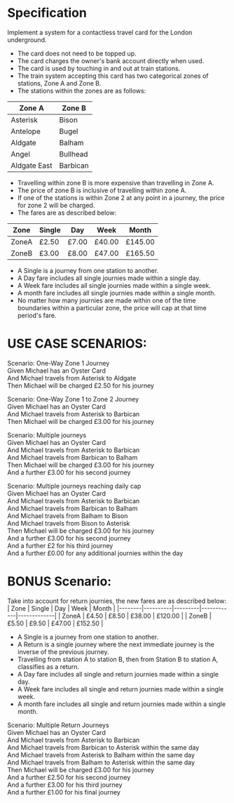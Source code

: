 # Specification
Implement a system for a contactless travel card for the London underground.

* The card does not need to be topped up.
* The card charges the owner's bank account directly when used.
* The card is used by touching in and out at train stations.
* The train system accepting this card has two categorical zones of stations, Zone A and Zone B.
* The stations within the zones are as follows:

|Zone A         |     Zone B     |
|---------------|----------------|
|Asterisk       |     Bison      |
|Antelope       |     Bugel      |
|Aldgate        |     Balham     | 
|Angel          |     Bullhead   |
|Aldgate East   |     Barbican   |

* Travelling within zone B is more expensive than travelling in Zone A.
* The price of zone B is inclusive of travelling within zone A.
* If one of the stations is within Zone 2 at any point in a journey, the price for zone 2 will be charged.
* The fares are as described below:

|  Zone  |  Single  |   Day   |    Week    |     Month   |
|--------|----------|---------|------------|-------------|
| ZoneA  |  £2.50   |  £7.00  |   £40.00   |    £145.00  |
| ZoneB  |  £3.00   |  £8.00  |   £47.00   |    £165.50  |

* A Single is a journey from one station to another.
* A Day fare includes all single journies made within a single day.
* A Week fare includes all single journies made within a single week.
* A month fare includes all single journies made within a single month.
* No matter how many journies are made within one of the time boundaries within a particular zone, the price will cap at that time period's fare.

# USE CASE SCENARIOS:

Scenario: One-Way Zone 1 Journey<br>
  Given Michael has an Oyster Card<br>
  And Michael travels from Asterisk to Aldgate<br>
  Then Michael will be charged £2.50 for his journey<br>

Scenario: One-Way Zone 1 to Zone 2 Journey<br>
  Given Michael has an Oyster Card<br>
  And Michael travels from Asterisk to Barbican<br>
  Then Michael will be charged £3.00 for his journey<br>

Scenario: Multiple journeys<br>
  Given Michael has an Oyster Card<br>
  And Michael travels from Asterisk to Barbican<br>
  And Michael travels from Barbican to Balham<br>
  Then Michael will be charged £3.00 for his journey<br>
  And a further £3.00 for his second journey<br>

Scenario: Multiple journeys reaching daily cap<br>
  Given Michael has an Oyster Card<br>
  And Michael travels from Asterisk to Barbican<br>
  And Michael travels from Barbican to Balham<br>
  And Michael travels from Balham to Bison<br>
  And Michael travels from Bison to Asterisk<br>
  Then Michael will be charged £3.00 for his journey<br>
  And a further £3.00 for his second journey<br>
  And a further £2 for his third journey<br>
  And a further £0.00 for any additional journies within the day<br>


# BONUS Scenario: 

Take into account for return journies, the new fares are as described below:
|  Zone  |  Single  |   Day   |    Week    |     Month   |
|--------|----------|---------|------------|-------------|
| ZoneA  |  £4.50   |  £8.50  |   £38.00   |    £120.00  |
| ZoneB  |  £5.50   |  £9.50  |   £47.00   |    £152.50  |

* A Single is a journey from one station to another.
* A Return is a single journey where the next immediate journey is the inverse of the previous journey.
* Travelling from station A to station B, then from Station B to station A, classifies as a return.
* A Day fare includes all single and return journies made within a single day.
* A Week fare includes all single and return journies made within a single week.
* A month fare includes all single and return journies made within a single month.
        
        
Scenario: Multiple Return Journeys<br>
  Given Michael has an Oyster Card<br>
  And Michael travels from Asterisk to Barbican<br>
  And Michael travels from Barbican to Asterisk within the same day<br>
  And Michael travels from Asterisk to Balham within the same day<br>
  And Michael travels from Balham to Asterisk within the same day<br>
  Then Michael will be charged £3.00 for his journey<br>
  And a further £2.50 for his second journey<br>
  And a further £3.00 for his third journey<br>
  And a further £1.00 for his final journey<br>
